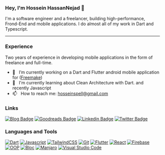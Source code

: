 ### Hey, I'm Hossein HassanNejad 👋
I'm a software engineer and a freelancer, building high-performance, Frond-End and mobile applications. I do almost all of my work in Dart and Typescript.

---

### Experience
Two years of experience in developing mobile applications in the form of freelance and full-time.

- 🔭 &nbsp; I’m currently working on a Dart and Flutter android mobile application for ([Freemake]())
- 🌱 &nbsp; I'm currently learning about Clean Architecture with Dart. and recently Javascript
- 📫 &nbsp; How to reach me: hosseinspell@gmail.com

### Links
[![Blog Badge](https://img.shields.io/badge/Blog-000?style=for-the-badge&logo=blog&logoColor=white)](https://husen.netlify.app)
[![Goodreads Badge](https://img.shields.io/badge/Goodreads-372213?style=for-the-badge&logo=goodreads&logoColor=white)](https://www.goodreads.com/hassannejad)
[![Linkedin Badge](https://img.shields.io/badge/LinkedIn-0077B5?style=for-the-badge&logo=linkedin&logoColor=white)](https://www.linkedin.com/in/hossein-hassannejad)
[![Twitter Badge](https://img.shields.io/badge/Twitter-1D9BF0?style=for-the-badge&logo=twitter&logoColor=white)](https://twitter.com/husen_hn)

### Languages and Tools
[![Dart](https://img.shields.io/badge/dart-%230175C2.svg?style=for-the-badge&logo=dart&logoColor=white)](https://dart.dev)
[![Javascript](https://img.shields.io/badge/Javascript-F0DB4F?style=for-the-badge&logo=javascript&logoColor=black)](https://www.ecma-international.org/publications-and-standards/standards/ecma-262/)
[![TailwindCSS](https://img.shields.io/badge/TailwindCSS-0284c7?style=for-the-badge&logo=tailwindcss&logoColor=white)](https://tailwindcss.com)
[![Git](https://img.shields.io/badge/git-%23F05033.svg?style=for-the-badge&logo=git&logoColor=white)](https://git-scm.com/)
[![Flutter](https://img.shields.io/badge/Flutter-%2302569B.svg?style=for-the-badge&logo=Flutter&logoColor=white)](https://flutter.dev)
[![React](https://img.shields.io/badge/React-61dbfb?style=for-the-badge&logo=react&logoColor=black)](https://react.dev)
[![Firebase](https://img.shields.io/badge/firebase-f5820d?style=for-the-badge&logo=firebase&logoColor=white)](https://firebase.google.com)
[![OOP](https://img.shields.io/badge/oop-000?style=for-the-badge&logo=Open%20Collective&logoColor=white)](https://en.wikipedia.org/wiki/Object-oriented_programming)
[![Bloc](https://img.shields.io/badge/flutter%20bloc-1698d9?style=for-the-badge&logo=Artifact%20Hub&logoColor=white)](https://bloclibrary.dev)
[![Manjaro](https://img.shields.io/badge/Manjaro-35BF5C?style=for-the-badge&logo=Manjaro&logoColor=white)](https://manjaro.org)
[![Visual Studio Code](https://img.shields.io/badge/Visual%20Studio%20Code-0078d7.svg?style=for-the-badge&logo=visual-studio-code&logoColor=white)](https://code.visualstudio.com)
